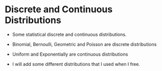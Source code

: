 # Discrete and Continuous Distributions

- Some statistical discrete and continuous distributions.

- Binomial, Bernoulli, Geometric and Poisson are discrete distributions

- Uniform and Exponentially are continuous distributions

- I will add some different distributions that I used when I free.
